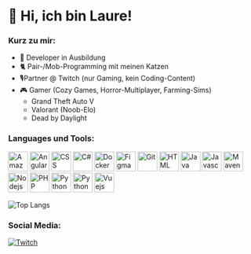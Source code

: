 # 👋 Hi, ich bin Laure!

<h3 align="left">Kurz zu mir:</h3>

- 🌱 Developer in Ausbildung
- 🐈 Pair-/Mob-Programming mit meinen Katzen
- 🎙️Partner @ Twitch (nur Gaming, kein Coding-Content)
- 🎮 Gamer (Cozy Games, Horror-Multiplayer, Farming-Sims)
  -   Grand Theft Auto V
  -   Valorant (Noob-Elo)
  -   Dead by Daylight

<h3 align="left">Languages und Tools:</h3>
<img src="https://www.vectorlogo.zone/logos/amazon_aws/amazon_aws-icon.svg" alt="Amazon AWS" width="40" height="40"/>
<img src="https://www.vectorlogo.zone/logos/angular/angular-icon.svg" alt="Angular" width="40" height="40"/>
<img src="https://www.vectorlogo.zone/logos/w3_css/w3_css-official.svg" alt="CSS" width="40" height="40"/>
<img src="https://upload.wikimedia.org/wikipedia/commons/thumb/b/bd/Logo_C_sharp.svg/1200px-Logo_C_sharp.svg.png" alt="C#" width="40" height="40"/>
<img src="https://www.vectorlogo.zone/logos/docker/docker-official.svg" alt="Docker" width="40" height="40"/>
<img src="https://www.vectorlogo.zone/logos/figma/figma-icon.svg" alt="Figma" width="40" height="40"/>
<img src="https://www.vectorlogo.zone/logos/git-scm/git-scm-icon.svg" alt="Git" width="40" height="40"/>
<img src="https://www.vectorlogo.zone/logos/w3_html5/w3_html5-icon.svg" alt="HTML" width="40" height="40"/>

<img src="https://www.vectorlogo.zone/logos/java/java-vertical.svg" alt="Java" width="40" height="40"/>
<img src="https://www.vectorlogo.zone/logos/javascript/javascript-icon.svg" alt="Javascript" width="40" height="40"/>
<img src="https://www.vectorlogo.zone/logos/apache_maven/apache_maven-icon.svg" alt="Maven" width="40" height="40"/>
<img src="https://www.vectorlogo.zone/logos/nodejs/nodejs-icon.svg" alt="Nodejs" width="40" height="40"/>
<img src="https://www.vectorlogo.zone/logos/php/php-icon.svg" alt="PHP" width="40" height="40"/>
<img src="https://www.vectorlogo.zone/logos/python/python-icon.svg" alt="Python" width="40" height="40"/>
<img src="https://www.vectorlogo.zone/logos/typescriptlang/typescriptlang-icon.svg" alt="Python" width="40" height="40"/>
<img src="https://www.vectorlogo.zone/logos/vuejs/vuejs-icon.svg" alt="Vuejs" width="40" height="40"/>



![Top Langs](https://github-readme-stats.vercel.app/api/top-langs/?username=LaureHunter&theme=tokyonight)

<h3 align="left">Social Media:</h3>

[![Twitch](https://img.shields.io/badge/Twitch-%239146FF.svg?logo=Twitch&logoColor=white)](https://twitch.tv/laurahunter)
<!---
LaureHunter/LaureHunter is a ✨ special ✨ repository because its `README.md` (this file) appears on your GitHub profile.
You can click the Preview link to take a look at your changes.
--->
